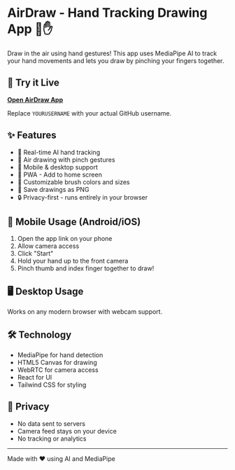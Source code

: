 # AirDraw - Hand Tracking Drawing App 🎨✋

Draw in the air using hand gestures! This app uses MediaPipe AI to track your hand movements and lets you draw by pinching your fingers together.

## 🚀 Try it Live
**[Open AirDraw App](https://Muntasir13mun.github.io/airdraw-app)**

Replace `YOURUSERNAME` with your actual GitHub username.

## ✨ Features
- 🤖 Real-time AI hand tracking
- 🎨 Air drawing with pinch gestures  
- 🎯 Mobile & desktop support
- 📱 PWA - Add to home screen
- 🎨 Customizable brush colors and sizes
- 💾 Save drawings as PNG
- 🔒 Privacy-first - runs entirely in your browser

## 📱 Mobile Usage (Android/iOS)
1. Open the app link on your phone
2. Allow camera access
3. Click "Start" 
4. Hold your hand up to the front camera
5. Pinch thumb and index finger together to draw!

## 🖥️ Desktop Usage
Works on any modern browser with webcam support.

## 🛠️ Technology
- MediaPipe for hand detection
- HTML5 Canvas for drawing
- WebRTC for camera access
- React for UI
- Tailwind CSS for styling

## 🔐 Privacy
- No data sent to servers
- Camera feed stays on your device  
- No tracking or analytics

---
Made with ❤️ using AI and MediaPipe
